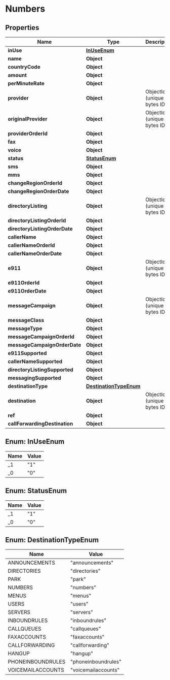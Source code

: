

# Numbers


## Properties

| Name | Type | Description | Notes |
|------------ | ------------- | ------------- | -------------|
|**inUse** | [**InUseEnum**](#InUseEnum) |  |  [optional] |
|**name** | **Object** |  |  |
|**countryCode** | **Object** |  |  |
|**amount** | **Object** |  |  [optional] |
|**perMinuteRate** | **Object** |  |  [optional] |
|**provider** | **Object** | ObjectId (unique 12 bytes ID) |  |
|**originalProvider** | **Object** | ObjectId (unique 12 bytes ID) |  [optional] |
|**providerOrderId** | **Object** |  |  [optional] |
|**fax** | **Object** |  |  [optional] |
|**voice** | **Object** |  |  [optional] |
|**status** | [**StatusEnum**](#StatusEnum) |  |  [optional] |
|**sms** | **Object** |  |  [optional] |
|**mms** | **Object** |  |  [optional] |
|**changeRegionOrderId** | **Object** |  |  [optional] |
|**changeRegionOrderDate** | **Object** |  |  [optional] |
|**directoryListing** | **Object** | ObjectId (unique 12 bytes ID) |  [optional] |
|**directoryListingOrderId** | **Object** |  |  [optional] |
|**directoryListingOrderDate** | **Object** |  |  [optional] |
|**callerName** | **Object** |  |  [optional] |
|**callerNameOrderId** | **Object** |  |  [optional] |
|**callerNameOrderDate** | **Object** |  |  [optional] |
|**e911** | **Object** | ObjectId (unique 12 bytes ID) |  [optional] |
|**e911OrderId** | **Object** |  |  [optional] |
|**e911OrderDate** | **Object** |  |  [optional] |
|**messageCampaign** | **Object** | ObjectId (unique 12 bytes ID) |  [optional] |
|**messageClass** | **Object** |  |  [optional] |
|**messageType** | **Object** |  |  [optional] |
|**messageCampaignOrderId** | **Object** |  |  [optional] |
|**messageCampaignOrderDate** | **Object** |  |  [optional] |
|**e911Supported** | **Object** |  |  [optional] |
|**callerNameSupported** | **Object** |  |  [optional] |
|**directoryListingSupported** | **Object** |  |  [optional] |
|**messagingSupported** | **Object** |  |  [optional] |
|**destinationType** | [**DestinationTypeEnum**](#DestinationTypeEnum) |  |  |
|**destination** | **Object** | ObjectId (unique 12 bytes ID) |  [optional] |
|**ref** | **Object** |  |  [optional] |
|**callForwardingDestination** | **Object** |  |  [optional] |



## Enum: InUseEnum

| Name | Value |
|---- | -----|
| _1 | &quot;1&quot; |
| _0 | &quot;0&quot; |



## Enum: StatusEnum

| Name | Value |
|---- | -----|
| _1 | &quot;1&quot; |
| _0 | &quot;0&quot; |



## Enum: DestinationTypeEnum

| Name | Value |
|---- | -----|
| ANNOUNCEMENTS | &quot;announcements&quot; |
| DIRECTORIES | &quot;directories&quot; |
| PARK | &quot;park&quot; |
| NUMBERS | &quot;numbers&quot; |
| MENUS | &quot;menus&quot; |
| USERS | &quot;users&quot; |
| SERVERS | &quot;servers&quot; |
| INBOUNDRULES | &quot;inboundrules&quot; |
| CALLQUEUES | &quot;callqueues&quot; |
| FAXACCOUNTS | &quot;faxaccounts&quot; |
| CALLFORWARDING | &quot;callforwarding&quot; |
| HANGUP | &quot;hangup&quot; |
| PHONEINBOUNDRULES | &quot;phoneinboundrules&quot; |
| VOICEMAILACCOUNTS | &quot;voicemailaccounts&quot; |



